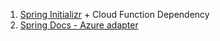 1. [Spring Initializr](https://start.spring.io) + Cloud Function Dependency
2. [Spring Docs - Azure adapter](https://docs.spring.io/spring-cloud-function/docs/current/reference/html/spring-cloud-function.html#_microsoft_azure_functions)